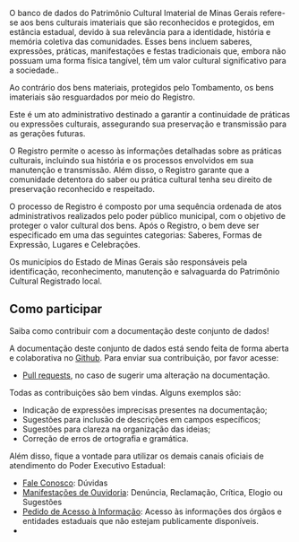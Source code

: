 O banco de dados do Patrimônio Cultural Imaterial de Minas Gerais refere-se aos bens culturais imateriais que são reconhecidos e protegidos, em estância estadual, devido à sua relevância para a identidade, história e memória coletiva das comunidades. Esses bens incluem saberes, expressões, práticas, manifestações e festas tradicionais que, embora não possuam uma forma física tangível, têm um valor cultural significativo para a sociedade..

Ao contrário dos bens materiais, protegidos pelo Tombamento, os bens imateriais são resguardados por meio do Registro.

Este é um ato administrativo destinado a garantir a continuidade de práticas ou expressões culturais, assegurando sua preservação e transmissão para as gerações futuras.

O Registro permite o acesso às informações detalhadas sobre as práticas culturais, incluindo sua história e os processos envolvidos em sua manutenção e transmissão. Além disso, o Registro garante que a comunidade detentora do saber ou prática cultural tenha seu direito de preservação reconhecido e respeitado.

O processo de Registro é composto por uma sequência ordenada de atos administrativos realizados pelo poder público municipal, com o objetivo de proteger o valor cultural dos bens. Após o Registro, o bem deve ser especificado em uma das seguintes categorias: Saberes, Formas de Expressão, Lugares e Celebrações.

Os municípios do Estado de Minas Gerais são responsáveis pela identificação, reconhecimento, manutenção e salvaguarda do Patrimônio Cultural Registrado local.

## Como participar

Saiba como contribuir com a documentação deste conjunto de dados!

A documentação deste conjunto de dados está sendo feita de forma aberta e colaborativa no [Github](https://github.com/transparencia-mg/bens-tombados). Para enviar sua contribuição, por favor acesse:

- [Pull requests](https://github.com/transparencia-mg/bens-tombados/pulls), no caso de sugerir uma alteração na documentação.

Todas as contribuições são bem vindas. Alguns exemplos são:

* Indicação de expressões imprecisas presentes na documentação;
* Sugestões para inclusão de descrições em campos específicos;
* Sugestões para clareza na organização das ideias;
* Correção de erros de ortografia e gramática.

Além disso, fique a vontade para utilizar os demais canais oficiais de atendimento do Poder Executivo Estadual:

- [Fale Conosco](https://www.iepha.mg.gov.br/index.php/fale-com-o-iepha/atendimento): Dúvidas
- [Manifestações de Ouvidoria](http://www.ouvidoriageral.mg.gov.br/): Denúncia, Reclamação, Crítica, Elogio ou Sugestões
- [Pedido de Acesso à Informação](http://www.acessoainformacao.mg.gov.br/sistema/site/index.html): Acesso às informações dos órgãos e entidades estaduais que não estejam publicamente disponíveis.
- 
